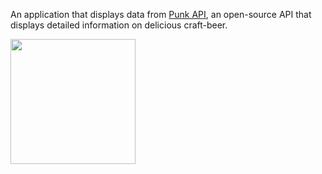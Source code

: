 An application that displays data from [Punk API](https://punkapi.com/), an open-source API that displays detailed information on delicious craft-beer.


<img src="https://user-images.githubusercontent.com/12077345/170141769-638ac799-e70c-4c58-8503-747fde220edb.gif" width="200">


